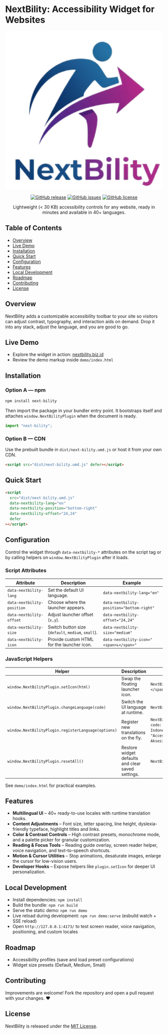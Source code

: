 # NextBility: Accessibility Widget for Websites

<p align="center">
  <img src="/src/icons/logo.png" alt="NextBility banner" width="520">
</p>

<div align="center">

[![GitHub release](https://img.shields.io/github/v/release/chulit/NextBility)](https://github.com/chulit/NextBility/releases)
[![GitHub issues](https://img.shields.io/github/issues/chulit/NextBility)](https://github.com/chulit/NextBility/issues)
[![GitHub license](https://img.shields.io/github/license/chulit/NextBility)](https://github.com/chulit/NextBility/blob/master/LICENSE)

Lightweight (< 30 KB) accessibility controls for any website, ready in minutes and available in 40+ languages.

</div>

## Table of Contents
- [Overview](#overview)
- [Live Demo](#live-demo)
- [Installation](#installation)
- [Quick Start](#quick-start)
- [Configuration](#configuration)
- [Features](#features)
- [Local Development](#local-development)
- [Roadmap](#roadmap)
- [Contributing](#contributing)
- [License](#license)

## Overview
NextBility adds a customizable accessibility toolbar to your site so visitors can adjust contrast, typography, and interaction aids on demand. Drop it into any stack, adjust the language, and you are good to go.

## Live Demo
- Explore the widget in action: [nextbility.biz.id](https://nextbility.biz.id)
- Review the demo markup inside `demo/index.html`

## Installation

### Option A — npm
```bash
npm install next-bility
```

Then import the package in your bundler entry point. It bootstraps itself and attaches `window.NextBilityPlugin` when the document is ready.

```js
import "next-bility";
```

### Option B — CDN
Use the prebuilt bundle in `dist/next-bility.umd.js` or host it from your own CDN.

```html
<script src="dist/next-bility.umd.js" defer></script>
```

## Quick Start
```html
<script
  src="dist/next-bility.umd.js"
  data-nextbility-lang="en"
  data-nextbility-position="bottom-right"
  data-nextbility-offset="24,24"
  defer
></script>
```

## Configuration
Control the widget through `data-nextbility-*` attributes on the script tag or by calling helpers on `window.NextBilityPlugin` after it loads.

### Script Attributes
| Attribute | Description | Example |
|-----------|-------------|---------|
| `data-nextbility-lang` | Set the default UI language. | `data-nextbility-lang="en"` |
| `data-nextbility-position` | Choose where the launcher appears. | `data-nextbility-position="bottom-right"` |
| `data-nextbility-offset` | Adjust launcher offset (`x,y`). | `data-nextbility-offset="24,24"` |
| `data-nextbility-size` | Switch button size (`default`, `medium`, `small`). | `data-nextbility-size="medium"` |
| `data-nextbility-icon` | Provide custom HTML for the launcher icon. | `data-nextbility-icon="<span>♿️</span>"` |

### JavaScript Helpers
| Helper | Description | Example |
|--------|-------------|---------|
| `window.NextBilityPlugin.setIcon(html)` | Swap the floating launcher icon. | `NextBilityPlugin.setIcon("<span>🌈</span>")` |
| `window.NextBilityPlugin.changeLanguage(code)` | Switch the UI language at runtime. | `NextBilityPlugin.changeLanguage("fr")` |
| `window.NextBilityPlugin.registerLanguage(options)` | Register new translations on the fly. | `NextBilityPlugin.registerLanguage({ code: "id", label: "Bahasa Indonesia", dictionary: { "Accessibility Menu": "Menu Aksesibilitas" } })` |
| `window.NextBilityPlugin.resetAll()` | Restore widget defaults and clear saved settings. | `NextBilityPlugin.resetAll()` |

See `demo/index.html` for practical examples.

## Features
- **Multilingual UI** – 40+ ready-to-use locales with runtime translation hooks.
- **Content Adjustments** – Font size, letter spacing, line height, dyslexia-friendly typeface, highlight titles and links.
- **Color & Contrast Controls** – High contrast presets, monochrome mode, and a palette picker for granular customization.
- **Reading & Focus Tools** – Reading guide overlay, screen reader helper, voice navigation, and text-to-speech shortcuts.
- **Motion & Cursor Utilities** – Stop animations, desaturate images, enlarge the cursor for low-vision users.
- **Developer Hooks** – Expose helpers like `plugin.setIcon` for deeper UI personalization.

## Local Development
- Install dependencies: `npm install`
- Build the bundle: `npm run build`
- Serve the static demo: `npm run demo`
- Live reload during development: `npm run demo:serve` (esbuild watch + SSE reload)
- Open `http://127.0.0.1:4173/` to test screen reader, voice navigation, positioning, and custom locales

## Roadmap
- Accessibility profiles (save and load preset configurations)
- Widget size presets (Default, Medium, Small)

## Contributing
Improvements are welcome! Fork the repository and open a pull request with your changes. ❤️

## License
NextBility is released under the [MIT License](LICENSE).
